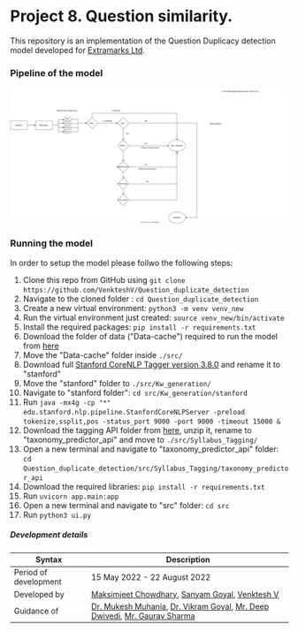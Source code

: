 # Project 8. Question similarity.

This repository is an implementation of the Question Duplicacy detection model developed for [Extramarks Ltd](https://www.extramarks.com).

### Pipeline of the model

<img src="./Project-8-workflow.drawio.svg">


### Running the model

In order to setup the model please follwo the following steps:
1. Clone this repo from GitHub using `git clone https://github.com/VenkteshV/Question_duplicate_detection`
2. Navigate to the cloned folder : `cd Question_duplicate_detection`
3. Create a new virtual environment: `python3 -m venv venv_new`
4. Run the virtual environment just created: `source venv_new/bin/activate`
5. Install the required packages: `pip install -r requirements.txt`
6. Download the folder of data ("Data-cache") required to run the model from [here](https://drive.google.com/drive/folders/1CkCtTPEgiYcyn7iLKbx0-CruiDRRi538?usp=sharing)
7. Move the "Data-cache" folder inside `./src/`
8. Download full [Stanford CoreNLP Tagger version 3.8.0](http://nlp.stanford.edu/software/stanford-corenlp-full-2018-02-27.zip) and rename it to "stanford"
9. Move the "stanford" folder to `./src/Kw_generation/`
10. Navigate to "stanford folder": `cd src/Kw_generation/stanford`
11. Run `java -mx4g -cp "*" edu.stanford.nlp.pipeline.StanfordCoreNLPServer -preload tokenize,ssplit,pos -status_port 9000 -port 9000 -timeout 15000 &`
12. Download the tagging API folder from [here](https://drive.google.com/file/d/1T2-vV-ZxtqvUCcWmLng934dLXGgIVLPy/view), unzip it, rename to  "taxonomy_predictor_api" and move to `./src/Syllabus_Tagging/`
13. Open a new terminal and navigate to "taxonomy_predictor_api" folder: `cd Question_duplicate_detection/src/Syllabus_Tagging/taxonomy_predictor_api`
14. Download the required libraries: `pip install -r requirements.txt`
15. Run `uvicorn app.main:app`
16. Open a new terminal and navigate to "src" folder: `cd src`
17. Run `python3 ui.py`

##### Development details

| Syntax                     | Description                                                                      |
| -----------                | -----------                                                                      |
| Period of development      | 15 May 2022 - 22 August 2022                                                     |
| Developed by               | [Maksimjeet Chowdhary](mailto:chowdharymaksimjeet@gmail.com), [Sanyam Goyal](mailto:sgoyal2508@gmail.com), [Venktesh V](mailto:venkteshv@iiitd.ac.in)|
| Guidance of                | [Dr. Mukesh Muhania](mailto:mukesh@iiitd.ac.in), [Dr. Vikram Goyal](mailto:vikram@iiitd.ac.in), [Mr. Deep Dwivedi](mailto:deepd@iiitd.ac.in), [Mr. Gaurav Sharma](mailto:gaurav.sharma@extramarks.com)|


 

